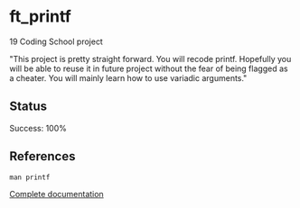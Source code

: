 # ft_printf

19 Coding School project

"This project is pretty straight forward. You will recode printf. Hopefully you
will be able to reuse it in future project without the fear of being flagged as a cheater.
You will mainly learn how to use variadic arguments."

## Status

Success: 100%

## References

```
man printf
```
[Complete documentation](https://www.gnu.org/software/coreutils/printf)


